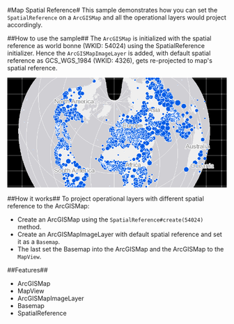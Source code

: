 #Map Spatial Reference#
This sample demonstrates how you can set the `SpatialReference` on a `ArcGISMap` and all the operational layers would project accordingly.

##How to use the sample##
The `ArcGISMap` is initialized with the spatial reference as world bonne (WKID: 54024) using the SpatialReference initializer. Hence the `ArcGISMapImageLayer` is added, with default spatial reference as GCS_WGS_1984 (WKID: 4326), gets re-projected to map's spatial reference.

![](MapSpatialReference.png)

##How it works##
To project operational layers with different spatial reference to the ArcGISMap:

- Create an ArcGISMap using the `SpatialReference#create(54024)` method.  
- Create an ArcGISMapImageLayer with default spatial reference and set it as a `Basemap`.
- The last set the Basemap into the ArcGISMap and the ArcGISMap to the `MapView`.

##Features##
- ArcGISMap
- MapView
- ArcGISMapImageLayer
- Basemap
- SpatialReference
